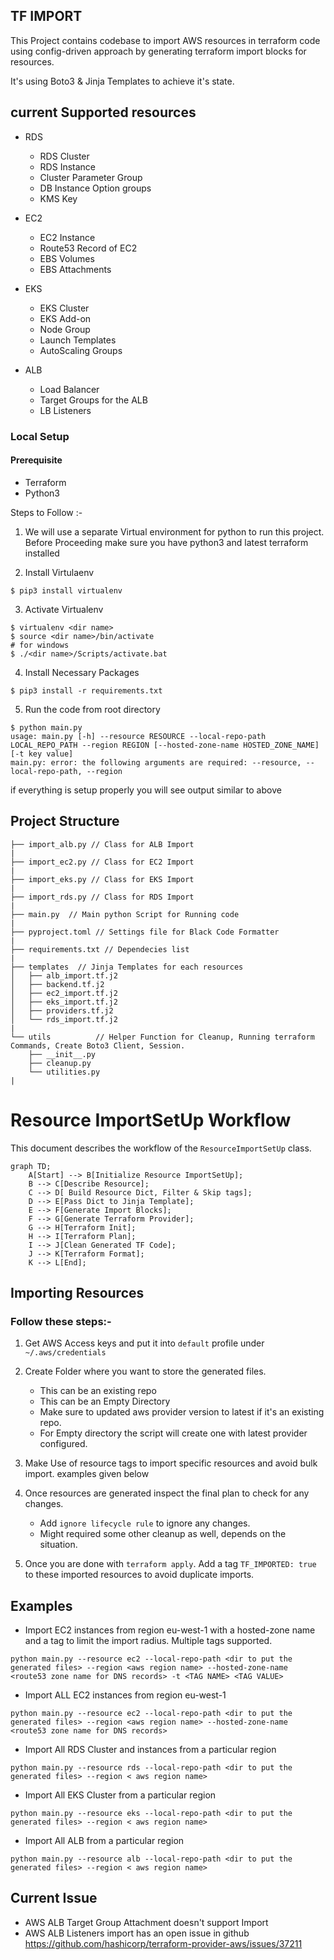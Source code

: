 ## TF IMPORT


This Project contains codebase to import AWS resources in terraform code using  config-driven approach by generating terraform import blocks for resources.

It's using Boto3 & Jinja Templates to achieve it's state.

## current Supported resources
 * RDS

    * RDS Cluster
    * RDS Instance
    * Cluster Parameter Group
    * DB Instance Option groups
    * KMS Key

* EC2

    * EC2 Instance
    * Route53 Record of EC2
    * EBS Volumes
    * EBS Attachments

* EKS

    * EKS Cluster
    * EKS Add-on
    * Node Group
    * Launch Templates
    * AutoScaling Groups

* ALB

    * Load Balancer
    * Target Groups for the ALB
    * LB Listeners


### Local Setup

#### Prerequisite

* Terraform
* Python3

Steps to Follow :-

1. We will use a separate Virtual environment for python to run this project. Before Proceeding make sure you have python3  and latest terraform installed

2. Install Virtulaenv
```
$ pip3 install virtualenv
```
3. Activate Virtualenv
```
$ virtualenv <dir name>
$ source <dir name>/bin/activate
# for windows
$ ./<dir name>/Scripts/activate.bat
```

4. Install Necessary Packages
```
$ pip3 install -r requirements.txt
```
5. Run the code from root directory

```
$ python main.py
usage: main.py [-h] --resource RESOURCE --local-repo-path LOCAL_REPO_PATH --region REGION [--hosted-zone-name HOSTED_ZONE_NAME] [-t key value]
main.py: error: the following arguments are required: --resource, --local-repo-path, --region
```
if everything is setup properly you will see output similar to above 




## Project Structure
```
├── import_alb.py // Class for ALB Import
|
├── import_ec2.py // Class for EC2 Import
|
├── import_eks.py // Class for EKS Import
|
├── import_rds.py // Class for RDS Import
|
├── main.py  // Main python Script for Running code
|
├── pyproject.toml // Settings file for Black Code Formatter
|
├── requirements.txt // Dependecies list
|
├── templates  // Jinja Templates for each resources
│   ├── alb_import.tf.j2
│   ├── backend.tf.j2
│   ├── ec2_import.tf.j2
│   ├── eks_import.tf.j2
│   ├── providers.tf.j2
│   └── rds_import.tf.j2
|
└── utils          // Helper Function for Cleanup, Running terraform Commands, Create Boto3 Client, Session.
    ├── __init__.py
    ├── cleanup.py
    └── utilities.py
|
```


# Resource ImportSetUp Workflow

This document describes the workflow of the `ResourceImportSetUp` class.

```mermaid
graph TD;
    A[Start] --> B[Initialize Resource ImportSetUp];
    B --> C[Describe Resource];
    C --> D[ Build Resource Dict, Filter & Skip tags];
    D --> E[Pass Dict to Jinja Template];
    E --> F[Generate Import Blocks];
    F --> G[Generate Terraform Provider];
    G --> H[Terraform Init];
    H --> I[Terraform Plan];
    I --> J[Clean Generated TF Code];
    J --> K[Terraform Format];
    K --> L[End];
```

## Importing Resources

### Follow these steps:-

1. Get AWS Access keys and put it into `default` profile under ` ~/.aws/credentials`

2. Create Folder where you want to store the generated files.
    * This can be an existing repo
    * This can be an Empty Directory
    * Make sure to updated aws provider version to latest if it's an existing repo.
    * For Empty directory the script will create one with latest provider configured.

3. Make Use of resource tags to import specific resources and avoid bulk import. examples given below

4. Once resources are generated inspect the final plan to check for any changes.
    * Add `ignore lifecycle rule` to ignore any changes.
    * Might required some other cleanup as well, depends on the situation.

5. Once you are done with `terraform apply`. Add a tag `TF_IMPORTED: true` to these imported resources to avoid duplicate imports.


## Examples
* Import EC2 instances from region eu-west-1 with a hosted-zone name  and a tag to limit the import radius. Multiple tags supported.
```
python main.py --resource ec2 --local-repo-path <dir to put the generated files> --region <aws region name> --hosted-zone-name <route53 zone name for DNS records> -t <TAG NAME> <TAG VALUE>
```

* Import ALL EC2 instances from region eu-west-1
```
python main.py --resource ec2 --local-repo-path <dir to put the generated files> --region <aws region name> --hosted-zone-name <route53 zone name for DNS records> 
```

* Import All RDS Cluster and instances from a particular region
```
python main.py --resource rds --local-repo-path <dir to put the generated files> --region < aws region name> 

```

* Import All EKS Cluster from a particular region
```
python main.py --resource eks --local-repo-path <dir to put the generated files> --region < aws region name> 

```

* Import All ALB  from a particular region
```
python main.py --resource alb --local-repo-path <dir to put the generated files> --region < aws region name> 

```





## Current Issue
* AWS ALB Target Group Attachment doesn't support Import
* AWS ALB Listeners import has an open issue in github https://github.com/hashicorp/terraform-provider-aws/issues/37211
